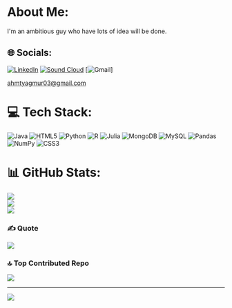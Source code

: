 #  About Me:
I'm an ambitious guy who have lots of idea will be done.


## 🌐 Socials:
[![LinkedIn](https://img.shields.io/badge/LinkedIn-%230077B5.svg?logo=linkedin&logoColor=white)](https://linkedin.com/in/inkedin.com/in/ahmet-yagmur/) 
[![Sound Cloud](https://img.shields.io/badge/sound%20cloud-FF5500?style=for-the-badge&logo=soundcloud&logoColor=white)](https://soundcloud.com/ahmet-ya-mur-449717761)
[![Gmail](https://img.shields.io/badge/Gmail-D14836?style=for-the-badge&logo=gmail&logoColor=white)]<p>ahmtyagmur03@gmail.com</p>

# 💻 Tech Stack:
![Java](https://img.shields.io/badge/java-%23ED8B00.svg?style=plastic&logo=java&logoColor=white) ![HTML5](https://img.shields.io/badge/html5-%23E34F26.svg?style=plastic&logo=html5&logoColor=white) ![Python](https://img.shields.io/badge/python-3670A0?style=plastic&logo=python&logoColor=ffdd54) ![R](https://img.shields.io/badge/r-%23276DC3.svg?style=plastic&logo=r&logoColor=white) 	![Julia](https://img.shields.io/badge/-Julia-9558B2?style=plastic&logo=julia&logoColor=white) ![MongoDB](https://img.shields.io/badge/MongoDB-%234ea94b.svg?style=plastic&logo=mongodb&logoColor=white) ![MySQL](https://img.shields.io/badge/mysql-%2300f.svg?style=plastic&logo=mysql&logoColor=white) ![Pandas](https://img.shields.io/badge/pandas-%23150458.svg?style=plastic&logo=pandas&logoColor=white) ![NumPy](https://img.shields.io/badge/numpy-%23013243.svg?style=plastic&logo=numpy&logoColor=white) ![CSS3](https://img.shields.io/badge/css3-%231572B6.svg?style=for-the-badge&logo=css3&logoColor=white) 
# 📊 GitHub Stats:
![](https://github-readme-stats.vercel.app/api?username=LifeIsShore&theme=default&hide_border=true&include_all_commits=false&count_private=false)<br/>
![](https://github-readme-streak-stats.herokuapp.com/?user=LifeIsShore&theme=default&hide_border=true)<br/>
![](https://github-readme-stats.vercel.app/api/top-langs/?username=LifeIsShore&theme=default&hide_border=true&include_all_commits=false&count_private=false&layout=compact)

### ✍️  Quote
![](https://quotes-github-readme.vercel.app/api?type=vetical&theme=light)

### 🔝 Top Contributed Repo
![](https://github-contributor-stats.vercel.app/api?username=LifeIsShore&limit=5&theme=dracula&combine_all_yearly_contributions=true)

---
[![](https://visitcount.itsvg.in/api?id=LifeIsShore&icon=5&color=10)](https://visitcount.itsvg.in)

<!-- Proudly created with GPRM ( https://gprm.itsvg.in ) -->
